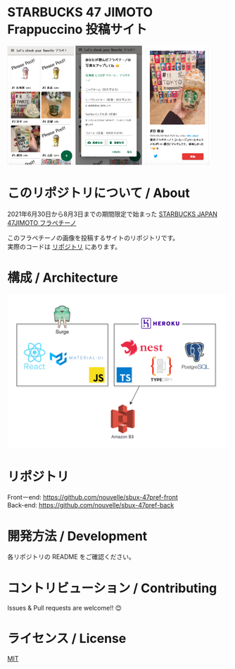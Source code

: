 # STARBUCKS 47 JIMOTO Frappuccino 投稿サイト
<img src="./image/img1.png" alt="トップページ" width="30%">
<img src="./image/img2.png" alt="投稿ページ" width="30%">
<img src="./image/img3.png" alt="個別ページ" width="30%">

# このリポジトリについて / About
2021年6月30日から8月3日までの期間限定で始まった [STARBUCKS JAPAN 47JIMOTO フラペチーノ](https://www.starbucks.co.jp/cafe/jimoto_frappuccino/)  

このフラペチーノの画像を投稿するサイトのリポジトリです。  
実際のコードは [リポジトリ](https://github.com/nouvelle/sbux-47pref#リポジトリ) にあります。

# 構成 / Architecture
![Architecture](/image/architecture.png)

# リポジトリ
Frontーend: https://github.com/nouvelle/sbux-47pref-front  
Back-end: https://github.com/nouvelle/sbux-47pref-back  

# 開発方法 / Development
各リポジトリの README をご確認ください。


# コントリビューション / Contributing
Issues & Pull requests are welcome!! 😊

# ライセンス / License
[MIT](https://choosealicense.com/licenses/mit/)

